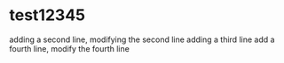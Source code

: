 # test12345
adding a second line, modifying the second line
adding a third line
add a fourth line, modify the fourth line